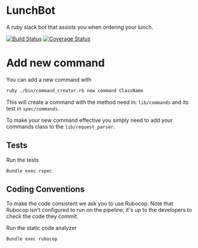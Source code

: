 # LunchBot
A ruby slack bot that assists you when ordering your lunch.

[![Build Status](https://travis-ci.org/fabientownsend/lunchbot.svg?branch=master)](https://travis-ci.org/fabientownsend/lunchbot)
[![Coverage Status](https://coveralls.io/repos/github/fabientownsend/lunchbot/badge.svg?branch=master)](https://coveralls.io/github/fabientownsend/lunchbot?branch=master)

# Add new command
You can add a new command with
``` bash
ruby ./bin/command_creator.rb new command ClassName
```

This will create a command with the method need in: `lib/commands` and its test in `spec/commands`.

To make your new command effective you simply need to add your commands class to the `lib/request_parser`.

## Tests
Run the tests
```
Bundle exec rspec
```

## Coding Conventions
To make the code consistent we ask you to use Rubocop.
Note that Rubocop isn't configured to run on the pipeline, it's up to the
developers to check the code they commit.

Run the static code analyzer
``` bash
Bundle exec rubocop

```
